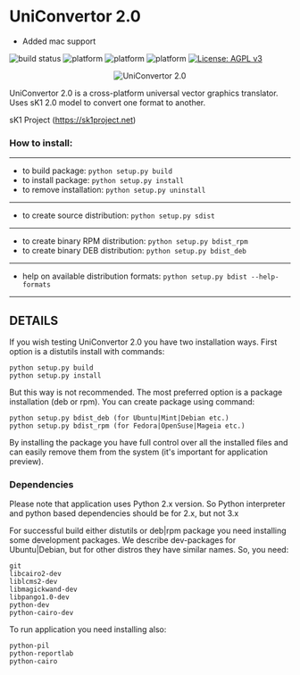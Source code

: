 # UniConvertor 2.0

* Added mac support

![build status](https://api.travis-ci.org/sk1project-build-bot/uniconvertor.svg?branch=master) ![platform](https://img.shields.io/badge/platform-Linux-blue.svg) ![platform](https://img.shields.io/badge/platform-Windows-blue.svg) ![platform](https://img.shields.io/badge/platform-Mac-blue.svg) [![License: AGPL v3](https://img.shields.io/badge/License-AGPL%20v3-blue.svg)](https://www.gnu.org/licenses/agpl-3.0)

<center>

![UniConvertor 2.0](./docs/images/uc2_0.png "UniConvertor 2.0")

</center>

UniConvertor 2.0 is a cross-platform universal vector graphics translator.
Uses sK1 2.0 model to convert one format to another. 

sK1 Project (https://sk1project.net)

### How to install: 

---

* to build package:   `python setup.py build`
* to install package:   `python setup.py install`
* to remove installation: `python setup.py uninstall`

---

* to create source distribution:   `python setup.py sdist`

---

* to create binary RPM distribution:  `python setup.py bdist_rpm`
* to create binary DEB distribution:  `python setup.py bdist_deb`

---

* help on available distribution formats: `python setup.py bdist --help-formats`

---


## DETAILS

If you wish testing UniConvertor 2.0 you have two installation ways. 
First option is a distutils install with commands:
```
python setup.py build
python setup.py install
```

But this way is not recommended. The most preferred option is a package 
installation (deb or rpm). You can create package using command:
```
python setup.py bdist_deb (for Ubuntu|Mint|Debian etc.)
python setup.py bdist_rpm (for Fedora|OpenSuse|Mageia etc.)
```

By installing the package you have full control over all the installed files 
and can easily remove them from the system (it's important for application
preview).

### Dependencies

Please note that application uses Python 2.x version. So Python interpreter
and python based dependencies should be for 2.x, but not 3.x

For successful build either distutils or deb|rpm package you need installing
some development packages. We describe dev-packages for Ubuntu|Debian, but for
other distros they have similar names. So, you need:
```
git
libcairo2-dev
liblcms2-dev
libmagickwand-dev
libpango1.0-dev
python-dev
python-cairo-dev
```

To run application you need installing also:
```
python-pil 
python-reportlab
python-cairo
```
